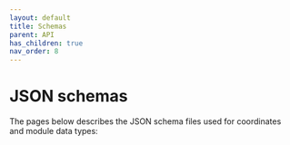 ```yaml
---
layout: default
title: Schemas
parent: API
has_children: true
nav_order: 8
---
```

# JSON schemas

The pages below describes the JSON schema files used for coordinates and module data types:
